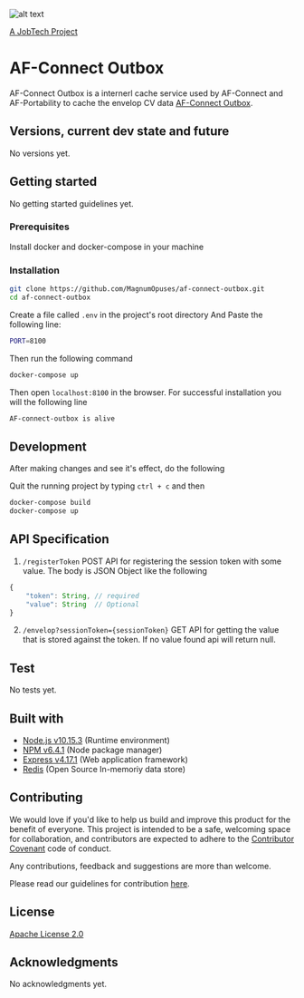 ![alt text][logo]

[logo]: https://github.com/MagnumOpuses/project-meta/blob/master/img/jobtechdev_black.png "JobTech dev logo"
[A JobTech Project](https://www.jobtechdev.se)

# AF-Connect Outbox

AF-Connect Outbox is a internerl cache service used by AF-Connect and AF-Portability to cache the envelop CV data [AF-Connect Outbox](https://github.com/MagnumOpuses/af-connect-outbox/).

## Versions, current dev state and future

No versions yet.

## Getting started

No getting started guidelines yet.

### Prerequisites

Install docker and docker-compose in your machine

### Installation

```bash
git clone https://github.com/MagnumOpuses/af-connect-outbox.git
cd af-connect-outbox
```

Create a file called `.env` in the project's root directory
And Paste the following line:
```bash
PORT=8100
```
Then run the following command
```bash
docker-compose up
```
Then open `localhost:8100` in the browser.
For successful installation you will the following line
```bash
AF-connect-outbox is alive
```


## Development
After making changes and see it's effect, do the following

Quit the running project by typing `ctrl + c` and then
```bash
docker-compose build
docker-compose up
```

## API Specification
1. `/registerToken` POST API for registering the session token with some value.
The body is JSON Object like the following
```javascript
{
    "token": String, // required
    "value": String  // Optional
}
```

2. `/envelop?sessionToken={sessionToken}` GET API for getting the value that is stored against the token. If no value found api will return null.



## Test

No tests yet.

## Built with

  - [Node.js v10.15.3](https://nodejs.org/) (Runtime environment)
  - [NPM v6.4.1](https://www.npmjs.com/) (Node package manager)
  - [Express v4.17.1](https://expressjs.com/) (Web application framework)
  - [Redis](https://redis.io/) (Open Source In-memoriy data store)

## Contributing

We would love if you'd like to help us build and improve this product for the benefit of everyone. This project is intended to be a safe, welcoming space for collaboration, and contributors are expected to adhere to the [Contributor Covenant](http://contributor-covenant.org/) code of conduct.

Any contributions, feedback and suggestions are more than welcome.

Please read our guidelines for contribution [here](CONTRIBUTING_TEMPLATE.md).

## License

[Apache License 2.0](LICENSE.md)

## Acknowledgments

No acknowledgments yet.
